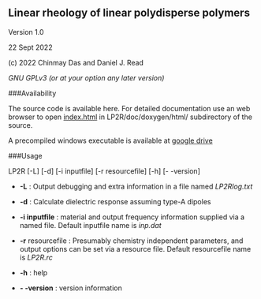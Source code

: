 ## Linear rheology of linear polydisperse polymers

Version 1.0

22 Sept 2022

\(c\) 2022 Chinmay Das and Daniel J. Read

*GNU GPLv3 (or at your option any later version)*

###Availability

The source code is available here. For detailed documentation use an web browser to open [index.html](https://github.com/chinmaydaslds/LP2R/tree/main/doc/doxygen/html/index.html) in LP2R/doc/doxygen/html/ subdirectory of the source.


A precompiled windows executable is available at [google drive](https://drive.google.com/file/d/1gO2Z3UWPi1zeLnvmpjs5II3OA2hJrPla/view?usp=sharing)


###Usage

LP2R  [-L] [-d] [-i inputfile] [-r resourcefile] [-h] [- -version]

+ **-L**  : Output debugging and extra information in a file named _LP2Rlog.txt_

+ **-d** : Calculate dielectric response assuming type-A dipoles 

+ **-i inputfile** : material and output frequency information supplied via a named file. Default inputfile name is _inp.dat_ 

+ **-r** resourcefile : Presumably chemistry independent parameters, and output options can be set via a resource file. Default resourcefile name is _LP2R.rc_

+ **-h** : help

+ **- -version** : version information

